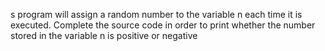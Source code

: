 s program will assign a random number to the variable n each time it is executed. Complete the source code in order to print whether the number stored in the variable n is positive or negative
